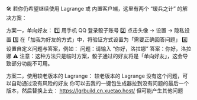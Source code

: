 🛠️ 若你仍希望继续使用 Lagrange 或 内置客户端，这里有两个 “缓兵之计” 的解决方案：

方案一，单向好友：
1️⃣ 用手机 QQ 登录骰子账号
2️⃣ 点击头像 → 设置 → 隐私设置
3️⃣ 在「加我为好友的方式」中，将验证方式设置为「需要正确回答问题」
4️⃣ 设置自定义问题与答案，例如：
问题：请输入 “你好，洛拉娜”
答案：你好，洛拉娜
⚠️ 注意：这种方法只是临时方案，骰子通过的好友将是「单向好友」，这会导致部分功能不可用。

方案二，使用较老版本的 Lagrange：
较老版本的 Lagrange 没有这个问题，可以自动通过没有风险的好友
你可以去我的一键包生成器拉到没有问题的最后一个版本，然后替换上去：
https://lgrbuild.cn.xuetao.host/
但可能产生其他问题

